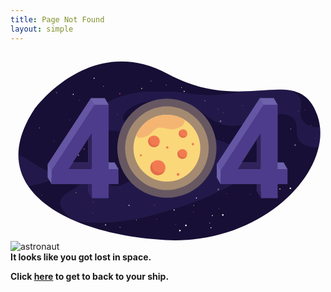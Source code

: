 ```yaml
---
title: Page Not Found
layout: simple
---
```

<div class="block-container flex--justify-center mb-4">
  <?xml version="1.0" encoding="utf-8"?>
  <!-- Generator: Adobe Illustrator 25.0.1, SVG Export Plug-In . SVG Version: 6.00 Build 0)  -->
  <svg version="1.1" xmlns="http://www.w3.org/2000/svg" xmlns:xlink="http://www.w3.org/1999/xlink" x="0px" y="0px"
    viewBox="0 0 1600 960" style="enable-background:new 0 0 1600 960; width:1000px; height:auto;" xml:space="preserve">
    <title>
      404 Page Not Found!
    </title>
    <style type="text/css">
      .st0{fill:#170F35;}
      .st1{opacity:0.27;}
      .st2{fill:#3F3482;}
      .st3{opacity:0.41;}
      .st4{fill:#FFFFFF;}
      .st5{fill:#EE498D;}
      .st6{fill:#6456A3;}
      .st7{fill:#4D3C8B;}
      .st8{fill:#6D62AB;}
      .st9{fill:#31225B;}
      .st10{fill:#675761;}
      .st11{fill:#A48A71;}
      .st12{fill:#FAD779;}
      .st13{fill:#F27A51;}
      .st14{fill:#E06E4A;}
      .st15{fill:#F5B572;}
      .st16{fill:#42BBE0;}
      .st17{fill:#00A2C5;}
      .st18{fill:#A5DEF8;}
      .st19{fill:url(#SVGID_1_);}
      .st20{fill:url(#SVGID_2_);}
      .st21{fill:url(#SVGID_3_);}
      .st22{fill:url(#SVGID_4_);}
      .st23{fill:url(#SVGID_5_);}
      .st24{fill:url(#SVGID_6_);}
      .st25{fill:url(#SVGID_7_);}
      .st26{fill:url(#SVGID_8_);}
      .st27{fill:url(#SVGID_9_);}
      .st28{fill:url(#SVGID_10_);}
      .st29{fill:url(#SVGID_11_);}
      .st30{fill:url(#SVGID_12_);}
      .st31{fill:url(#SVGID_13_);}
      .st32{fill:url(#SVGID_14_);}
      .st33{fill:url(#SVGID_15_);}
      .st34{fill:url(#SVGID_16_);}
      .st35{fill:url(#SVGID_17_);}
      .st36{fill:url(#SVGID_18_);}
      .st37{fill:url(#SVGID_19_);}
      .st38{fill:url(#SVGID_20_);}
      .st39{fill:url(#SVGID_21_);}
      .st40{fill:url(#SVGID_22_);}
      .st41{fill:url(#SVGID_23_);}
      .st42{fill:url(#SVGID_24_);}
      .st43{fill:url(#SVGID_25_);}
      .st44{fill:url(#SVGID_26_);}
      .st45{fill:url(#SVGID_27_);}
      .st46{fill:url(#SVGID_28_);}
      .st47{fill:url(#SVGID_29_);}
      .st48{fill:url(#SVGID_30_);}
      .st49{fill:#1B72A2;}
      .st50{fill:url(#SVGID_31_);}
      .st51{fill:url(#SVGID_32_);}
      .st52{fill:url(#SVGID_33_);}
      .st53{fill:url(#SVGID_34_);}
      .st54{fill:url(#SVGID_35_);}
      .st55{fill:url(#SVGID_36_);}
      .st56{fill:url(#SVGID_37_);}
      .st57{fill:url(#SVGID_38_);}
      .st58{fill:url(#SVGID_39_);}
      .st59{fill:url(#SVGID_40_);}
      .st60{fill:url(#SVGID_41_);}
      .st61{fill:url(#SVGID_42_);}
      .st62{fill:url(#SVGID_43_);}
      .st63{fill:url(#SVGID_44_);}
      .st64{fill:url(#SVGID_45_);}
      .st65{fill:url(#SVGID_46_);}
      .st66{fill:url(#SVGID_47_);}
      .st67{fill:url(#SVGID_48_);}
      .st68{fill:url(#SVGID_49_);}
      .st69{fill:url(#SVGID_50_);}
      .st70{fill:url(#SVGID_51_);}
      .st71{fill:url(#SVGID_52_);}
      .st72{fill:url(#SVGID_53_);}
      .st73{fill:url(#SVGID_54_);}
      .st74{fill:url(#SVGID_55_);}
      .st75{fill:url(#SVGID_56_);}
      .st76{fill:url(#SVGID_57_);}
      .st77{fill:url(#SVGID_58_);}
      .st78{fill:url(#SVGID_59_);}
      .st79{fill:url(#SVGID_60_);}
      .st80{fill:url(#SVGID_61_);}
      .st81{fill:url(#SVGID_62_);}
      .st82{fill:url(#SVGID_63_);}
      .st83{fill:url(#SVGID_64_);}
      .st84{fill:url(#SVGID_65_);}
      .st85{fill:url(#SVGID_66_);}
      .st86{fill:url(#SVGID_67_);}
      .st87{fill:url(#SVGID_68_);}
      .st88{fill:url(#SVGID_69_);}
    </style>
    <g id="space">
      <g>
        <path class="st0" d="M121.1,289.8c0,0,283.5-392.3,678.4-179.2s659.3-61.8,758,207S1290,981.7,786.8,953.9
          C283.5,926.1-143.7,690.5,121.1,289.8z"/>
        <g class="st1">
          <path class="st2" d="M169.8,662.2c29.9-9.3,54.9-26.8,87.5-36.3c32.6-9.5,78.4-7.8,94.7,10.7c14.5,16.4-1,37.5-22.2,52
            c-21.2,14.5-48.5,26.4-63.7,43.3c-10.8,12-21.1,33.1-5.6,61.8c0,0,29.9,46.8,63.2,59c55.3,20.2,235.9,22.1,414.1-29.2
            c118.7-34.2,142.8-43.2,211.5-68.4c44.9-16.5,102-45,153.7-69.6c75.4-35.9,92.8-138.5,37-197.6c-51.7-54.8-304.6-90.5-411.4-96.4
            c-55.9-3.1-122-6.8-147.9-35.8c-27.7-31,12-71,63.1-90.9c87.8-34.2,211.6-29.3,286.2,11.2c32.5,17.6,55.3,40.6,84.3,60.3
            c28.9,19.7,67.4,37,112.3,37.4c52.7,0.5,98.4-21.8,143.5-39.1c45.2-17.2,106.7-29.9,147.8-11.3c63.9,29,11.2,97.3,58.2,136.1
            c21,17.4,52.4,25.1,89.1,24c0,0,7.3-30.3,8.4-51.7c1.2-24.7-1.3-50.7-1.3-50.7c-4.2,0.1-9.6,0.5-13.7,0.3
            c-55.1-2.3-81.2-32.1-84.4-61c-3.1-28.9,9-60.1-3.4-87.4c-7.1-15.8-24.3-28.5-46.3-38.8c0,0-44.7-6.6-79.8-4.2
            c-113.2,7.7-178.2,9.2-178.2,9.2c-27.7,7-55.2,10.7-83.8,14.7c-91.4,12.6-172.5-5.4-258-14.3L663.3,201
            c-81.6,11.9-161.1,40.2-214.1,77.9c-25.3,18-45,38.3-49.8,58.7c-4.8,20.3,7.3,40.4,36.8,50.3c26.4,8.8,62.4,8.7,95,11.5
            c102.6,8.8,179.3,51.3,191,105.7c11.7,54.4-42.2,118.4-134.1,159.1c-16.7,7.4-36.3,14.4-55.9,14.6c-42.7,0.4-48.9-29.4-35.5-52.1
            c13.4-22.6,35.6-48.6,14.6-65.8c-25.5-20.9-94.1-11.5-142.6,4.7c-48.4,16.2-96.8,38.4-149.1,39.9c-59.4,1.7-133.2-69.8-179.4-85
            c0,0-4,34.1,12.8,83.8c14.8,43.8,37,76,37,76C123.7,673.6,146.6,669.4,169.8,662.2z"/>
        </g>
        <g class="st3">
          <path class="st4" d="M371.9,493.9c1.2,0.9,2.9,0.7,3.8-0.5c0.9-1.2,0.7-2.8-0.5-3.7c-1.2-0.9-2.9-0.7-3.8,0.5
            C370.5,491.4,370.7,493,371.9,493.9z"/>
          <path class="st4" d="M799.9,521.7c1.2,0.9,2.8,0.7,3.7-0.5c0.9-1.1,0.7-2.8-0.5-3.6c-1.2-0.9-2.8-0.7-3.7,0.5
            C798.5,519.2,798.7,520.9,799.9,521.7z"/>
          <path class="st4" d="M146.2,386.6c1.2,0.9,2.8,0.7,3.7-0.5c0.9-1.1,0.7-2.8-0.5-3.6c-1.2-0.9-2.8-0.7-3.7,0.5
            C144.8,384.1,145,385.8,146.2,386.6z"/>
          <path class="st4" d="M481.9,634c1.2,0.9,2.8,0.7,3.7-0.5c0.9-1.1,0.7-2.8-0.5-3.6c-1.2-0.9-2.8-0.7-3.7,0.5
            C480.6,631.5,480.8,633.2,481.9,634z"/>
          <path class="st4" d="M1461.1,300.8c0.8,0.6,1.8,0.4,2.4-0.3c0.6-0.7,0.4-1.8-0.3-2.3c-0.8-0.6-1.8-0.4-2.4,0.3
            C1460.2,299.2,1460.4,300.2,1461.1,300.8z"/>
          <path class="st4" d="M349.6,245.7c0.8,0.6,1.8,0.4,2.4-0.3c0.6-0.7,0.4-1.8-0.3-2.3c-0.8-0.6-1.8-0.4-2.4,0.3
            C348.7,244.1,348.8,245.2,349.6,245.7z"/>
          <path class="st4" d="M1526.3,373c0.8,0.6,1.8,0.4,2.4-0.3c0.6-0.7,0.4-1.8-0.3-2.3c-0.8-0.6-1.8-0.4-2.4,0.3
            C1525.4,371.4,1525.6,372.5,1526.3,373z"/>
          <path class="st4" d="M1235.3,303c0.8,0.6,1.8,0.4,2.4-0.3c0.6-0.7,0.4-1.8-0.3-2.3s-1.8-0.4-2.4,0.3
            C1234.4,301.4,1234.6,302.4,1235.3,303z"/>
          <path class="st4" d="M333.1,670.7c0.8,0.6,1.8,0.4,2.4-0.3c0.6-0.7,0.4-1.8-0.3-2.3c-0.8-0.6-1.8-0.4-2.4,0.3
            C332.2,669.1,332.3,670.2,333.1,670.7z"/>
          <path class="st4" d="M1177,270.9c-0.7,0.6-0.7,1.7,0,2.4c0.7,0.7,1.8,0.7,2.4,0c0.7-0.6,0.7-1.7,0-2.4
            C1178.8,270.3,1177.7,270.3,1177,270.9z"/>
          <path class="st4" d="M837.5,592.4c-0.7,0.6-0.7,1.7,0,2.4c0.7,0.7,1.8,0.7,2.4,0c0.7-0.6,0.7-1.7,0-2.4
            C839.3,591.7,838.2,591.7,837.5,592.4z"/>
          <path class="st4" d="M617.6,558.7c-0.4,0.4-0.4,1,0,1.4c0.4,0.4,1,0.4,1.4,0c0.4-0.4,0.4-1,0-1.4
            C618.7,558.4,618,558.4,617.6,558.7z"/>
          <path class="st4" d="M978.7,213.5c-0.4,0.4-0.4,1,0,1.4c0.4,0.4,1,0.4,1.4,0c0.4-0.4,0.4-1,0-1.4S979.1,213.1,978.7,213.5z"/>
          <path class="st4" d="M1242.3,332.3c-0.7,0.6-0.7,1.7,0,2.4c0.7,0.7,1.8,0.7,2.4,0c0.7-0.6,0.7-1.7,0-2.4
            C1244.1,331.6,1243,331.6,1242.3,332.3z"/>
          <path class="st4" d="M696.2,348.9c-0.7,0.6-0.7,1.7,0,2.4c0.7,0.7,1.8,0.7,2.4,0c0.7-0.6,0.7-1.7,0-2.4
            C698,348.3,696.9,348.3,696.2,348.9z"/>
          <path class="st4" d="M1078.8,305.8c-0.7,0.6-0.7,1.7,0,2.4c0.7,0.7,1.8,0.7,2.4,0c0.7-0.6,0.7-1.7,0-2.4
            C1080.5,305.2,1079.4,305.2,1078.8,305.8z"/>
          <path class="st4" d="M1027.1,427.3c-0.7,0.6-0.7,1.7,0,2.4c0.7,0.7,1.8,0.7,2.4,0c0.7-0.6,0.7-1.7,0-2.4
            C1028.9,426.7,1027.8,426.7,1027.1,427.3z"/>
          <path class="st4" d="M1201.6,615.7c-0.4,0.4-0.4,1.1,0,1.5c0.4,0.4,1.1,0.4,1.6,0c0.4-0.4,0.4-1.1,0-1.5
            C1202.8,615.3,1202,615.3,1201.6,615.7z"/>
          <path class="st4" d="M1256.8,535.5c-0.4,0.4-0.4,1.1,0,1.5c0.4,0.4,1.1,0.4,1.6,0c0.4-0.4,0.4-1.1,0-1.5
            C1258,535.1,1257.2,535.1,1256.8,535.5z"/>
          <path class="st4" d="M989.6,273.6c-0.4,0.4-0.4,1.1,0,1.5c0.4,0.4,1.1,0.4,1.6,0c0.4-0.4,0.4-1.1,0-1.5
            C990.8,273.1,990.1,273.1,989.6,273.6z"/>
          <path class="st5" d="M929.9,518.1c-0.7,0.6-0.7,1.7,0,2.4c0.7,0.7,1.8,0.7,2.4,0c0.7-0.6,0.7-1.7,0-2.4
            C931.7,517.5,930.6,517.5,929.9,518.1z"/>
          <path class="st4" d="M1217.6,721.7c-0.7,0.6-0.7,1.7,0,2.4c0.7,0.7,1.8,0.7,2.4,0c0.7-0.6,0.7-1.7,0-2.4
            C1219.3,721,1218.2,721,1217.6,721.7z"/>
          <path class="st5" d="M1128.5,554.3c0.7,0.6,1.8,0.6,2.4-0.1c0.6-0.7,0.6-1.7-0.1-2.4c-0.7-0.6-1.8-0.6-2.4,0.1
            C1127.8,552.7,1127.8,553.7,1128.5,554.3z"/>
          <path class="st5" d="M1546.5,436.3c0.7,0.6,1.8,0.6,2.4-0.1c0.6-0.7,0.6-1.7-0.1-2.4c-0.7-0.6-1.8-0.6-2.4,0.1
            S1545.8,435.7,1546.5,436.3z"/>
          <path class="st5" d="M273.8,571.6c0.7,0.6,1.8,0.6,2.4-0.1c0.6-0.7,0.6-1.7-0.1-2.4c-0.7-0.6-1.8-0.6-2.4,0.1
            C273,569.9,273.1,571,273.8,571.6z"/>
          <path class="st5" d="M618.8,504.5c0.7,0.6,1.8,0.6,2.4-0.1c0.6-0.7,0.6-1.7-0.1-2.4c-0.7-0.6-1.8-0.6-2.4,0.1
            C618.1,502.8,618.1,503.9,618.8,504.5z"/>
          <path class="st4" d="M707.5,459.6c0.7,0.6,1.8,0.6,2.4-0.1s0.6-1.7-0.1-2.4c-0.7-0.6-1.8-0.6-2.4,0.1
            C706.7,457.9,706.8,459,707.5,459.6z"/>
          <path class="st5" d="M382.3,383c1.1,1,2.8,0.9,3.9-0.1c1-1.1,1-2.7-0.1-3.7c-1.1-1-2.8-0.9-3.9,0.1
            C381.1,380.3,381.2,382,382.3,383z"/>
          <path class="st4" d="M331.4,715c1.1,1,2.7,0.9,3.7-0.1c1-1,0.9-2.6-0.1-3.6c-1.1-1-2.7-0.9-3.7,0.1
            C330.3,712.4,330.4,714,331.4,715z"/>
          <path class="st4" d="M220.5,453.8c0.7,0.6,1.8,0.6,2.4-0.1c0.6-0.7,0.6-1.7-0.1-2.4c-0.7-0.6-1.8-0.6-2.4,0.1
            C219.8,452.1,219.8,453.2,220.5,453.8z"/>
          <path class="st4" d="M1054.2,291.2c0.7,0.6,1.8,0.6,2.4-0.1c0.6-0.7,0.6-1.7-0.1-2.4s-1.8-0.6-2.4,0.1
            C1053.5,289.5,1053.5,290.6,1054.2,291.2z"/>
          <path class="st4" d="M823.6,271.7c0.7,0.6,1.8,0.6,2.4-0.1c0.6-0.7,0.6-1.7-0.1-2.4c-0.7-0.6-1.8-0.6-2.4,0.1
            C822.8,270,822.9,271,823.6,271.7z"/>
          <path class="st4" d="M231.6,206.8c1,1.1,2.7,1.2,3.9,0.2c1.1-1,1.2-2.7,0.2-3.8c-1-1.1-2.7-1.2-3.9-0.2
            C230.7,204,230.6,205.7,231.6,206.8z"/>
          <path class="st4" d="M1224.5,455.5c1.5,1.6,4.1,1.8,5.8,0.3c1.7-1.5,1.8-4,0.3-5.6c-1.5-1.6-4.1-1.8-5.8-0.3
            C1223.1,451.4,1223,453.9,1224.5,455.5z"/>
          <path class="st4" d="M1421.5,391.3c1,1.1,2.7,1.2,3.8,0.2c1.1-1,1.2-2.6,0.2-3.7c-1-1.1-2.7-1.2-3.8-0.2
            C1420.6,388.6,1420.5,390.2,1421.5,391.3z"/>
          <path class="st4" d="M630,460.1c0.6,0.7,1.7,0.7,2.4,0.1c0.7-0.6,0.8-1.7,0.1-2.3c-0.6-0.7-1.7-0.7-2.4-0.1
            C629.4,458.4,629.4,459.4,630,460.1z"/>
          <path class="st4" d="M158.9,727.6c0.6,0.7,1.7,0.7,2.4,0.1c0.7-0.6,0.8-1.7,0.1-2.3c-0.6-0.7-1.7-0.7-2.4-0.1
            C158.3,725.9,158.2,726.9,158.9,727.6z"/>
          <path class="st4" d="M449.7,531.4c0.6,0.7,1.7,0.7,2.4,0.1c0.7-0.6,0.8-1.7,0.1-2.3c-0.6-0.7-1.7-0.7-2.4-0.1
            C449.1,529.7,449.1,530.7,449.7,531.4z"/>
          <path class="st4" d="M619.1,339c0.6,0.7,1.7,0.7,2.4,0.1c0.7-0.6,0.8-1.7,0.1-2.3c-0.6-0.7-1.7-0.7-2.4-0.1
            C618.5,337.3,618.4,338.4,619.1,339z"/>
          <path class="st4" d="M541.4,318.4c0.6,0.7,1.7,0.7,2.4,0.1c0.7-0.6,0.8-1.7,0.1-2.3c-0.6-0.7-1.7-0.7-2.4-0.1
            C540.9,316.6,540.8,317.7,541.4,318.4z"/>
          <path class="st4" d="M684.7,620.6c0.8-1.3,0.3-2.9-1-3.6c-1.3-0.7-3-0.3-3.7,1c-0.8,1.3-0.3,2.9,1,3.6
            C682.3,622.3,684,621.9,684.7,620.6z"/>
          <path class="st4" d="M1070.1,352.1c1.1-1.9,0.4-4.3-1.5-5.4s-4.5-0.4-5.6,1.5c-1.1,1.9-0.4,4.3,1.5,5.4
            C1066.4,354.7,1068.9,354,1070.1,352.1z"/>
          <path class="st4" d="M348.7,524.9c1.1-1.9,0.4-4.3-1.5-5.4c-2-1.1-4.5-0.4-5.6,1.5c-1.1,1.9-0.4,4.3,1.5,5.4
            C345.1,527.5,347.6,526.8,348.7,524.9z"/>
          <path class="st4" d="M1281.5,570.3c1.1-1.9,0.4-4.3-1.5-5.4c-2-1.1-4.5-0.4-5.6,1.5c-1.1,1.9-0.4,4.3,1.5,5.4
            C1277.9,572.9,1280.4,572.3,1281.5,570.3z"/>
          <path class="st4" d="M1226.9,573c0.7-1.2,0.3-2.8-1-3.5c-1.3-0.7-2.9-0.3-3.6,1c-0.7,1.2-0.3,2.8,1,3.5
            C1224.6,574.6,1226.2,574.2,1226.9,573z"/>
          <path class="st4" d="M863.5,269.9c0.7-1.2,0.3-2.8-1-3.5c-1.3-0.7-2.9-0.3-3.6,1c-0.7,1.2-0.3,2.8,1,3.5
            C861.1,271.6,862.7,271.2,863.5,269.9z"/>
          <path class="st4" d="M989.7,248c0.7-1.2,0.3-2.8-1-3.5c-1.3-0.7-2.9-0.3-3.6,1c-0.7,1.2-0.3,2.8,1,3.5
            C987.3,249.6,988.9,249.2,989.7,248z"/>
          <path class="st4" d="M498.1,355.9c0.7-1.2,0.3-2.8-1-3.5c-1.3-0.7-2.9-0.3-3.6,1c-0.7,1.2-0.3,2.8,1,3.5
            C495.7,357.5,497.4,357.1,498.1,355.9z"/>
          <path class="st4" d="M1220.2,635c0.7-1.2,0.3-2.8-1-3.5c-1.3-0.7-2.9-0.3-3.6,1c-0.7,1.2-0.3,2.8,1,3.5
            C1217.8,636.6,1219.5,636.2,1220.2,635z"/>
          <path class="st5" d="M555.8,693.4c0.8,0.6,1.8,0.4,2.4-0.3c0.6-0.7,0.4-1.8-0.3-2.3c-0.8-0.6-1.8-0.4-2.4,0.3
            C554.9,691.8,555,692.8,555.8,693.4z"/>
          <path class="st5" d="M854.1,412.8c0.8,0.6,1.8,0.4,2.4-0.3c0.6-0.7,0.4-1.8-0.3-2.3c-0.8-0.6-1.8-0.4-2.4,0.3
            C853.2,411.2,853.3,412.2,854.1,412.8z"/>
          <path class="st5" d="M1081.5,436.4c-0.8,0.8-0.8,2,0,2.8c0.8,0.8,2.1,0.8,2.9,0c0.8-0.8,0.8-2,0-2.8S1082.3,435.7,1081.5,436.4z"
            />
          <path class="st4" d="M1229.5,339.5c-1,1-1.1,2.6,0,3.7c1,1,2.7,1,3.8,0c1-1,1.1-2.6,0-3.7
            C1232.2,338.5,1230.5,338.5,1229.5,339.5z"/>
          <path class="st4" d="M1330.6,320.3c-1,1-1.1,2.6,0,3.7c1,1,2.7,1,3.8,0c1-1,1.1-2.6,0-3.7
            C1333.3,319.3,1331.6,319.3,1330.6,320.3z"/>
          <path class="st4" d="M395,525.4c1.5,1.6,4.1,1.8,5.8,0.3c1.7-1.5,1.8-4,0.3-5.6c-1.5-1.6-4.1-1.8-5.8-0.3
            C393.7,521.3,393.5,523.8,395,525.4z"/>
          <path class="st4" d="M1442.7,474.3c1.5,1.6,4.1,1.8,5.8,0.3c1.7-1.5,1.8-4,0.3-5.6c-1.5-1.6-4.1-1.8-5.8-0.3
            C1441.3,470.2,1441.2,472.7,1442.7,474.3z"/>
          <path class="st4" d="M1052.5,699.7c1.5,1.6,4.1,1.8,5.8,0.3c1.7-1.5,1.8-4,0.3-5.6c-1.5-1.6-4.1-1.8-5.8-0.3
            C1051.2,695.5,1051,698.1,1052.5,699.7z"/>
          <path class="st4" d="M1028.4,545c1,1.1,2.7,1.2,3.8,0.2c1.1-1,1.2-2.6,0.2-3.7c-1-1.1-2.7-1.2-3.8-0.2
            C1027.5,542.3,1027.4,543.9,1028.4,545z"/>
          <path class="st4" d="M709.1,371c1,1.1,2.7,1.2,3.8,0.2c1.1-1,1.2-2.6,0.2-3.7c-1-1.1-2.7-1.2-3.8-0.2
            C708.3,368.3,708.2,369.9,709.1,371z"/>
          <path class="st4" d="M300.4,345.2c0.6,0.7,1.7,0.7,2.4,0.1c0.7-0.6,0.8-1.7,0.1-2.3c-0.6-0.7-1.7-0.7-2.4-0.1
            C299.8,343.4,299.7,344.5,300.4,345.2z"/>
          <path class="st4" d="M756.9,632.2c0.5-0.8,0.2-1.8-0.6-2.3c-0.8-0.5-1.9-0.2-2.3,0.6c-0.5,0.8-0.2,1.8,0.6,2.3
            C755.4,633.2,756.5,633,756.9,632.2z"/>
          <path class="st4" d="M1497.1,294.4c0.5-0.8,0.2-1.8-0.6-2.3c-0.8-0.5-1.9-0.2-2.3,0.6c-0.5,0.8-0.2,1.8,0.6,2.3
            C1495.6,295.5,1496.7,295.2,1497.1,294.4z"/>
          <path class="st4" d="M1212.8,610.4c0.5-0.8,0.2-1.8-0.6-2.3c-0.8-0.5-1.9-0.2-2.3,0.6c-0.5,0.8-0.2,1.8,0.6,2.3
            C1211.3,611.5,1212.4,611.2,1212.8,610.4z"/>
          <path class="st4" d="M1083.9,710.3c0.3-0.5,0.1-1.2-0.4-1.5c-0.5-0.3-1.2-0.1-1.6,0.4c-0.3,0.5-0.1,1.2,0.4,1.5
            C1082.9,711,1083.6,710.8,1083.9,710.3z"/>
          <path class="st5" d="M943.9,591.1c0.5-0.8,0.2-1.8-0.6-2.3c-0.8-0.5-1.9-0.2-2.3,0.6c-0.5,0.8-0.2,1.8,0.6,2.3
            C942.4,592.1,943.4,591.9,943.9,591.1z"/>
          <path class="st5" d="M1298.6,461c0.5-0.8,0.2-1.8-0.6-2.3c-0.8-0.5-1.9-0.2-2.3,0.6c-0.5,0.8-0.2,1.8,0.6,2.3
            C1297.1,462.1,1298.2,461.8,1298.6,461z"/>
        </g>
        <path class="st4" d="M600.5,779.8c1.2,0.9,2.8,0.7,3.7-0.5c0.9-1.1,0.7-2.8-0.5-3.6c-1.2-0.9-2.8-0.7-3.7,0.5
          C599.1,777.3,599.3,778.9,600.5,779.8z"/>
        <path class="st4" d="M638.1,850.4c-0.7,0.6-0.7,1.7,0,2.4c0.7,0.7,1.8,0.7,2.4,0c0.7-0.6,0.7-1.7,0-2.4
          C639.9,849.8,638.8,849.7,638.1,850.4z"/>
        <path class="st4" d="M418.2,816.8c-0.4,0.4-0.4,1,0,1.4c0.4,0.4,1,0.4,1.4,0c0.4-0.4,0.4-1,0-1.4
          C419.3,816.4,418.6,816.4,418.2,816.8z"/>
        <path class="st4" d="M1057.4,793.5c-0.4,0.4-0.4,1.1,0,1.5c0.4,0.4,1.1,0.4,1.6,0c0.4-0.4,0.4-1.1,0-1.5
          C1058.6,793.1,1057.8,793.1,1057.4,793.5z"/>
        <path class="st5" d="M730.5,776.1c-0.7,0.6-0.7,1.7,0,2.4c0.7,0.7,1.8,0.7,2.4,0c0.7-0.6,0.7-1.7,0-2.4
          C732.3,775.5,731.2,775.5,730.5,776.1z"/>
        <path class="st5" d="M929.1,812.4c0.7,0.6,1.8,0.6,2.4-0.1c0.6-0.7,0.6-1.7-0.1-2.4c-0.7-0.6-1.8-0.6-2.4,0.1
          C928.4,810.7,928.4,811.7,929.1,812.4z"/>
        <path class="st5" d="M419.4,762.5c0.7,0.6,1.8,0.6,2.4-0.1c0.6-0.7,0.6-1.7-0.1-2.4c-0.7-0.6-1.8-0.6-2.4,0.1
          C418.7,760.9,418.7,761.9,419.4,762.5z"/>
        <path class="st4" d="M887.9,882.3c1.5,1.6,4.1,1.8,5.8,0.3c1.7-1.5,1.8-4,0.3-5.6c-1.5-1.6-4.1-1.8-5.8-0.3
          C886.5,878.2,886.4,880.7,887.9,882.3z"/>
        <path class="st4" d="M485.3,878.6c0.8-1.3,0.3-2.9-1-3.6c-1.3-0.7-3-0.3-3.7,1c-0.8,1.3-0.3,2.9,1,3.6
          C482.9,880.3,484.5,879.9,485.3,878.6z"/>
        <path class="st4" d="M1082.1,828.4c1.1-1.9,0.4-4.3-1.5-5.4c-2-1.1-4.5-0.4-5.6,1.5c-1.1,1.9-0.4,4.3,1.5,5.4
          C1078.4,830.9,1081,830.3,1082.1,828.4z"/>
        <path class="st4" d="M1027.5,831c0.7-1.2,0.3-2.8-1-3.5c-1.3-0.7-2.9-0.3-3.6,1c-0.7,1.2-0.3,2.8,1,3.5
          C1025.2,832.7,1026.8,832.2,1027.5,831z"/>
        <path class="st4" d="M1020.8,893c0.7-1.2,0.3-2.8-1-3.5c-1.3-0.7-2.9-0.3-3.6,1c-0.7,1.2-0.3,2.8,1,3.5
          C1018.4,894.6,1020.1,894.2,1020.8,893z"/>
        <path class="st4" d="M829,803c1,1.1,2.7,1.2,3.8,0.2c1.1-1,1.2-2.6,0.2-3.7c-1-1.1-2.7-1.2-3.8-0.2C828.1,800.3,828,802,829,803z"
          />
        <path class="st4" d="M557.5,890.2c0.5-0.8,0.2-1.8-0.6-2.3c-0.8-0.5-1.9-0.2-2.3,0.6c-0.5,0.8-0.2,1.8,0.6,2.3
          C556,891.3,557,891,557.5,890.2z"/>
        <path class="st4" d="M1013.4,868.4c0.5-0.8,0.2-1.8-0.6-2.3c-0.8-0.5-1.9-0.2-2.3,0.6c-0.5,0.8-0.2,1.8,0.6,2.3
          C1011.9,869.5,1013,869.2,1013.4,868.4z"/>
        <path class="st5" d="M744.5,849.1c0.5-0.8,0.2-1.8-0.6-2.3c-0.8-0.5-1.9-0.2-2.3,0.6c-0.5,0.8-0.2,1.8,0.6,2.3
          C743,850.2,744,849.9,744.5,849.1z"/>
        <path class="st5" d="M1099.2,719.1c0.5-0.8,0.2-1.8-0.6-2.3c-0.8-0.5-1.9-0.2-2.3,0.6c-0.5,0.8-0.2,1.8,0.6,2.3
          C1097.7,720.1,1098.7,719.8,1099.2,719.1z"/>
        <path class="st4" d="M839.2,873c-0.4,0.4-0.4,1.1,0,1.5c0.4,0.4,1.1,0.4,1.6,0c0.4-0.4,0.4-1.1,0-1.5
          C840.3,872.6,839.6,872.6,839.2,873z"/>
        <path class="st5" d="M848.1,723.1c0.7,0.6,1.8,0.6,2.4-0.1c0.6-0.7,0.6-1.7-0.1-2.4c-0.7-0.6-1.8-0.6-2.4,0.1
          C847.3,721.4,847.4,722.4,848.1,723.1z"/>
        <path class="st4" d="M944.1,624.3c1.5,1.6,4.1,1.8,5.8,0.3c1.7-1.5,1.8-4,0.3-5.6c-1.5-1.6-4.1-1.8-5.8-0.3
          C942.7,620.1,942.5,622.6,944.1,624.3z"/>
        <path class="st4" d="M863.9,907.9c1.1-1.9,0.4-4.3-1.5-5.4c-2-1.1-4.5-0.4-5.6,1.5c-1.1,1.9-0.4,4.3,1.5,5.4
          C860.2,910.4,862.7,909.8,863.9,907.9z"/>
        <path class="st4" d="M946.5,741.7c0.7-1.2,0.3-2.8-1-3.5c-1.3-0.7-2.9-0.3-3.6,1c-0.7,1.2-0.3,2.8,1,3.5
          C944.1,743.4,945.7,742.9,946.5,741.7z"/>
        <path class="st4" d="M747.9,713.7c1,1.1,2.7,1.2,3.8,0.2c1.1-1,1.2-2.6,0.2-3.7c-1-1.1-2.7-1.2-3.8-0.2
          C747,711,746.9,712.7,747.9,713.7z"/>
        <path class="st4" d="M932.4,779.1c0.5-0.8,0.2-1.8-0.6-2.3c-0.8-0.5-1.9-0.2-2.3,0.6c-0.5,0.8-0.2,1.8,0.6,2.3
          C930.9,780.2,931.9,779.9,932.4,779.1z"/>
        <path class="st4" d="M1400.6,658.2c-0.4,0.4-0.4,1.1,0,1.5c0.4,0.4,1.1,0.4,1.6,0c0.4-0.4,0.4-1.1,0-1.5S1401,657.8,1400.6,658.2z
          "/>
        <path class="st5" d="M1272.3,677c0.7,0.6,1.8,0.6,2.4-0.1c0.6-0.7,0.6-1.7-0.1-2.4c-0.7-0.6-1.8-0.6-2.4,0.1
          C1271.5,675.4,1271.6,676.4,1272.3,677z"/>
        <path class="st4" d="M1368.2,578.2c1.5,1.6,4.1,1.8,5.8,0.3c1.7-1.5,1.8-4,0.3-5.6c-1.5-1.6-4.1-1.8-5.8-0.3
          C1366.9,574.1,1366.7,576.6,1368.2,578.2z"/>
        <path class="st4" d="M1425.2,693.1c1.1-1.9,0.4-4.3-1.5-5.4c-2-1.1-4.5-0.4-5.6,1.5c-1.1,1.9-0.4,4.3,1.5,5.4
          C1421.6,695.6,1424.1,695,1425.2,693.1z"/>
        <path class="st4" d="M1370.7,695.7c0.7-1.2,0.3-2.8-1-3.5c-1.3-0.7-2.9-0.3-3.6,1c-0.7,1.2-0.3,2.8,1,3.5
          C1368.3,697.4,1369.9,696.9,1370.7,695.7z"/>
        <path class="st4" d="M1172.1,667.7c1,1.1,2.7,1.2,3.8,0.2c1.1-1,1.2-2.6,0.2-3.7c-1-1.1-2.7-1.2-3.8-0.2
          C1171.2,665,1171.1,666.7,1172.1,667.7z"/>
        <path class="st4" d="M1356.6,733.1c0.5-0.8,0.2-1.8-0.6-2.3s-1.9-0.2-2.3,0.6c-0.5,0.8-0.2,1.8,0.6,2.3
          C1355.1,734.2,1356.1,733.9,1356.6,733.1z"/>
        <path class="st4" d="M317.2,216c1.2,0.9,2.8,0.7,3.7-0.5c0.9-1.1,0.7-2.8-0.5-3.6c-1.2-0.9-2.8-0.7-3.7,0.5
          C315.9,213.5,316.1,215.2,317.2,216z"/>
        <path class="st4" d="M867.3,178.4c-0.7,0.6-0.7,1.7,0,2.4c0.7,0.7,1.8,0.7,2.4,0c0.7-0.6,0.7-1.7,0-2.4
          C869,177.7,868,177.7,867.3,178.4z"/>
        <path class="st5" d="M553.3,212.4c1.1,1,2.8,0.9,3.9-0.1c1-1.1,1-2.7-0.1-3.7c-1.1-1-2.8-0.9-3.9,0.1
          C552.2,209.7,552.2,211.4,553.3,212.4z"/>
        <path class="st4" d="M422.7,133.7c1,1.1,2.7,1.2,3.9,0.2c1.1-1,1.2-2.7,0.2-3.8c-1-1.1-2.7-1.2-3.9-0.2
          C421.8,130.9,421.7,132.6,422.7,133.7z"/>
        <path class="st4" d="M790.1,168.5c0.6,0.7,1.7,0.7,2.4,0.1c0.7-0.6,0.8-1.7,0.1-2.3c-0.6-0.7-1.7-0.7-2.4-0.1
          C789.5,166.7,789.5,167.8,790.1,168.5z"/>
        <path class="st4" d="M712.5,147.8c0.6,0.7,1.7,0.7,2.4,0.1c0.7-0.6,0.8-1.7,0.1-2.3c-0.6-0.7-1.7-0.7-2.4-0.1
          C711.9,146,711.9,147.1,712.5,147.8z"/>
        <path class="st4" d="M669.1,185.3c0.7-1.2,0.3-2.8-1-3.5c-1.3-0.7-2.9-0.3-3.6,1c-0.7,1.2-0.3,2.8,1,3.5
          C666.8,186.9,668.4,186.5,669.1,185.3z"/>
        <path class="st4" d="M880.2,200.4c1,1.1,2.7,1.2,3.8,0.2c1.1-1,1.2-2.6,0.2-3.7c-1-1.1-2.7-1.2-3.8-0.2
          C879.3,197.7,879.2,199.3,880.2,200.4z"/>
        <path class="st4" d="M471.4,174.6c0.6,0.7,1.7,0.7,2.4,0.1c0.7-0.6,0.8-1.7,0.1-2.3c-0.6-0.7-1.7-0.7-2.4-0.1
          C470.8,172.8,470.8,173.9,471.4,174.6z"/>
      </g>
    </g>
    <g id="numbers">
      <g class="fours">
        <g class="four">
          <g>
            <path class="st6" d="M1337.8,636.7V708h-85.4v-71.2h-204.7v-69.3L1266,233.7h71.9v326.7h50.1v76.4H1337.8z M1252.5,377.4
              l-118.1,182.9h118.1V377.4z"/>
          </g>
          <g>
            <path class="st7" d="M1357,670v71.2h-85.4V670H1067v-69.3l218.2-333.7h71.9v326.7h50.1V670H1357z M1271.7,410.7l-118.1,182.9
              h118.1V410.7z"/>
          </g>
          <polygon class="st8" points="1337.8,233.7 1357,266.9 1285.2,266.9 1266,233.7 		"/>
          <polygon class="st8" points="1047.7,567.4 1067,600.7 1067,670 1047.7,636.7 		"/>
          <polygon class="st9" points="1252.5,708 1271.7,741.2 1271.7,670 1252.1,670 		"/>
          <polygon class="st8" points="1407.1,593.6 1387.9,560.3 1357,560.3 1357,593.6 		"/>
          <polygon class="st9" points="1252.5,560.3 1271.7,593.6 1153.6,593.6 1175.8,560.1 		"/>
          <polygon class="st9" points="1271.7,410.7 1271.7,593.6 1252.5,560.3 1252.5,438.1 		"/>
        </g>
        <g class="four">
          <g>
            <path class="st6" d="M479.3,636.7V708H394v-71.2H189.2v-69.3l218.2-333.7h71.9v326.7h50.1v76.4H479.3z M394,377.4L275.9,560.3
              H394V377.4z"/>
          </g>
          <g>
            <path class="st7" d="M498.5,670v71.2h-85.4V670H208.4v-69.3l218.2-333.7h71.9v326.7h50.1V670H498.5z M413.2,410.7L295.1,593.6
              h118.1V410.7z"/>
          </g>
          <polygon class="st8" points="479.3,233.7 498.5,266.9 426.6,266.9 407.4,233.7 		"/>
          <polygon class="st8" points="189.2,567.4 208.4,600.7 208.4,670 189.2,636.7 		"/>
          <polygon class="st9" points="394,708 413.2,741.2 413.2,670 393.5,670 		"/>
          <polygon class="st8" points="548.6,593.6 529.4,560.3 498.5,560.3 498.5,593.6 		"/>
          <polygon class="st9" points="394,560.3 413.2,593.6 295.1,593.6 317.2,560.1 		"/>
          <polygon class="st9" points="413.2,410.7 413.2,593.6 394,560.3 394,438.1 		"/>
        </g>
      </g>
      <g>
        <g>
          <circle class="st10" cx="794.4" cy="487.4" r="251.9"/>
          <circle class="st11" cx="794.4" cy="487.4" r="212.4"/>
          <circle class="st12" cx="794.4" cy="487.4" r="169.8"/>
          <g>
            <g>
              <circle class="st13" cx="728.7" cy="452.6" r="29.6"/>
              <circle class="st13" cx="876.7" cy="412.6" r="21.7"/>
              <circle class="st13" cx="748.5" cy="586.4" r="38.3"/>
              <circle class="st13" cx="873" cy="516.4" r="24.6"/>
              <circle class="st13" cx="796.5" cy="483.2" r="5.8"/>
              <circle class="st13" cx="926.5" cy="466.2" r="5.8"/>
              <circle class="st13" cx="851.6" cy="620.1" r="6.6"/>
              <circle class="st13" cx="662.3" cy="523" r="4.9"/>
            </g>
            <path class="st14" d="M757.6,612.3c-21.1,0-38.3-17.1-38.3-38.3c0-5.9,1.3-11.5,3.7-16.5c-7.9,7-12.8,17.2-12.8,28.6
              c0,21.1,17.1,38.3,38.3,38.3c15.2,0,28.4-8.9,34.5-21.8C776.3,608.7,767.4,612.3,757.6,612.3z"/>
            <path class="st14" d="M735.7,472.7c-16.3,0-29.5-13.2-29.5-29.5c0-4.6,1-8.9,2.9-12.7c-6.1,5.4-9.9,13.3-9.9,22.1
              c0,16.3,13.2,29.5,29.5,29.5c11.8,0,21.9-6.9,26.7-16.8C750.1,469.9,743.2,472.7,735.7,472.7z"/>
            <path class="st14" d="M881.7,427.5c-12,0-21.7-9.7-21.7-21.7c0-3.4,0.8-6.5,2.1-9.4c-4.5,4-7.3,9.8-7.3,16.2
              c0,12,9.7,21.7,21.7,21.7c8.6,0,16.1-5,19.6-12.4C892.3,425.4,887.3,427.5,881.7,427.5z"/>
            <path class="st14" d="M878.7,533.7c-13.6,0-24.7-11-24.7-24.7c0-3.8,0.9-7.4,2.4-10.6c-5.1,4.5-8.3,11.1-8.3,18.4
              c0,13.6,11,24.7,24.7,24.7c9.8,0,18.3-5.7,22.3-14C890.7,531.3,885,533.7,878.7,533.7z"/>
            <path class="st14" d="M797.9,487.2c-3.2,0-5.8-2.6-5.8-5.8c0-0.9,0.2-1.7,0.6-2.5c-1.2,1.1-1.9,2.6-1.9,4.3
              c0,3.2,2.6,5.8,5.8,5.8c2.3,0,4.3-1.3,5.2-3.3C800.7,486.6,799.4,487.2,797.9,487.2z"/>
            <path class="st14" d="M663.5,526.3c-2.7,0-4.9-2.2-4.9-4.9c0-0.8,0.2-1.5,0.5-2.1c-1,0.9-1.7,2.2-1.7,3.7c0,2.7,2.2,4.9,4.9,4.9
              c2,0,3.7-1.1,4.5-2.8C665.9,525.8,664.7,526.3,663.5,526.3z"/>
            <path class="st14" d="M853.1,624.7c-3.6,0-6.6-2.9-6.6-6.6c0-1,0.2-2,0.6-2.8c-1.4,1.2-2.2,3-2.2,4.9c0,3.6,2.9,6.6,6.6,6.6
              c2.6,0,4.9-1.5,5.9-3.7C856.4,624.1,854.8,624.7,853.1,624.7z"/>
            <path class="st14" d="M927.9,470.1c-3.2,0-5.8-2.6-5.8-5.8c0-0.9,0.2-1.7,0.6-2.5c-1.2,1.1-1.9,2.6-1.9,4.3
              c0,3.2,2.6,5.8,5.8,5.8c2.3,0,4.3-1.3,5.2-3.3C930.8,469.5,929.4,470.1,927.9,470.1z"/>
          </g>
        </g>
        <path class="st15" d="M882.1,341.3c0,0,13.7,28.6-35.2,44.9c-33.8,11.2-57.6,0.2-82.6-3.3c-14-1.9-25,2.7-40.7,17.7
          c-11.8,11.3-26,30.4-63.1,33.6c0,0-19.9,2.9-21.8-14.4c0,0,8.2-24.9,39.2-55.9c31-31,75.4-43.9,99.6-45.5S836.6,316.7,882.1,341.3
          z"/>
      </g>
    </g>
  </svg>
  <img class="astronaut block laptop-up-6 pos-abs " src="/images/astronaut.svg" alt="astronaut">
</div>
<strong>It looks like you got lost in space.</strong>

<strong>Click <a href="/">here</a> to get to back to your ship.</strong>